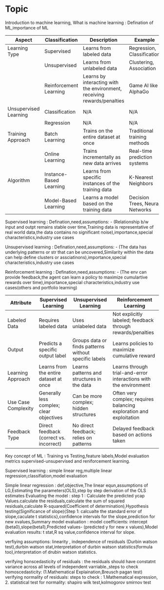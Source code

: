 # Topic 
Introduction to machine learning,
What is machine learning : Defination of ML,importance of ML

| Aspect                | Classification                | Description                                            | Example                        |
|-----------------------|-------------------------------|--------------------------------------------------------|--------------------------------|
| Learning Type         | Supervised                    | Learns from labeled data                               | Regression, Classification     |
|                       | Unsupervised                  | Learns from unlabeled data                             | Clustering, Association        |
|                       | Reinforcement Learning        | Learns by interacting with the environment, receiving rewards/penalties | Game AI like AlphaGo |
| Unsupervised Learning  | Classification                | N/A                                                    | N/A                            |
|                       | Regression                    | N/A                                                    | N/A                            |
| Training Approach      | Batch Learning                | Trains on the entire dataset at once                  | Traditional training methods    |
|                       | Online Learning               | Trains incrementally as new data arrives              | Real-time prediction systems    |
| Algorithm             | Instance-Based Learning       | Learns from specific instances of the training data   | K-Nearest Neighbors            |
|                       | Model-Based Learning          | Learns a model based on the training data             | Decision Trees, Neural Networks|


Supervised learning : Defination,need,assumptions: - (Relationship b/w input and outpt remains stable over time,Training data is representative of real world data,the data contains no significant noise),importance,special characteristics,industry use cases

Unsupervised learning : Defination,need,assumptions: - (The data has underlying patterns or str that can be uncovered,Similarity within the data can help define clusters or assciatinons),importance,special characteristics,industry use cases

Reinforcement learning : Defination,need,assumptions: - (The env can provide feedback,the agent can learn a policy to maximize cumulartive rewards over time),importance,special characteristics,industry use cases(others and portfolio learning)

| Attribute                | Supervised Learning                        | Unsupervised Learning                          | Reinforcement Learning                           |
|--------------------------|-------------------------------------------|------------------------------------------------|-------------------------------------------------|
| Labeled Data             | Requires labeled data                     | Uses unlabeled data                            | Not explicitly labeled; feedback through rewards/penalties |
| Output                   | Predicts a specific output label         | Groups data or finds patterns without specific labels | Learns policies to maximize cumulative reward     |
| Learning Approach        | Learns from the entire dataset at once   | Learns patterns and structures in the data    | Learns through trial-and-error interactions with the environment |
| Use Case Complexity      | Generally less complex; clear objectives | Can be more complex; hidden structures        | Often very complex; requires balancing exploration and exploitation |
| Feedback Type            | Direct feedback (correct vs. incorrect)  | No direct feedback; relies on patterns         | Delayed feedback based on actions taken         |

Key concept of ML : Training vs Testing,feature labels,Model evaluation metrics supervised-unsupervised and reniforcement learning.

Supervised learning : simple linear reg,multiple linear regression,classifiation,model evaluation

Simple linear regression : def,objective,The linear equn,assumptions of LG,Estimating the parameters(OLS),step by step derivation of the OLS estimates
Evaluating the model : step 1 : Calculate the predicted ycap Values.calculate the residuals,calculate the sum of squared residuals,calculate R-squared(Coefficient of determination),Hypothesis testing(Significance of slope){Step 1: calcualte the standard error of slope,caculate t statistics},confidence intervals for the slope,prediction for new xvalues,Summary
model evaluation : model coefficients: intercept (beta0),slope(beta1),Predicted values- (predicted y for new x values),Model evaluation results: t stat,R sq value,confidence interval for slope.

verfiying assumptions:  linearity , independence of residuals (Durbin watson test),durbin watson stat,interpretation of durbin watson statistics(formula too),interpretation of drubin watson statistics.

verifying honscedasticity of residuals : the residuals should have constatnt variance across all levels of independent varriable.,steps to check homoscedasticity: (1.Mathematical Explaination,Breusch pagan test)
verifying normality of residuals: steps to check : 1.Mathematical expression, 2. statistical test for normality: shapiro wilk test,kolmogorov smirnov test
